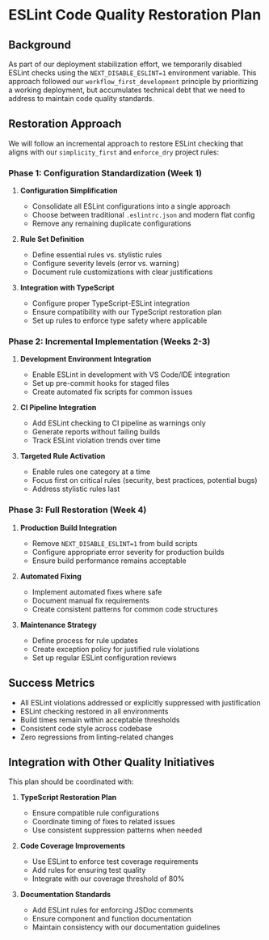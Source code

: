 # ESLint Code Quality Restoration Plan

## Background

As part of our deployment stabilization effort, we temporarily disabled ESLint checks using the `NEXT_DISABLE_ESLINT=1` environment variable. This approach followed our `workflow_first_development` principle by prioritizing a working deployment, but accumulates technical debt that we need to address to maintain code quality standards.

## Restoration Approach

We will follow an incremental approach to restore ESLint checking that aligns with our `simplicity_first` and `enforce_dry` project rules:

### Phase 1: Configuration Standardization (Week 1)

1. **Configuration Simplification**
   - Consolidate all ESLint configurations into a single approach
   - Choose between traditional `.eslintrc.json` and modern flat config
   - Remove any remaining duplicate configurations

2. **Rule Set Definition**
   - Define essential rules vs. stylistic rules
   - Configure severity levels (error vs. warning)
   - Document rule customizations with clear justifications

3. **Integration with TypeScript**
   - Configure proper TypeScript-ESLint integration
   - Ensure compatibility with our TypeScript restoration plan
   - Set up rules to enforce type safety where applicable

### Phase 2: Incremental Implementation (Weeks 2-3)

1. **Development Environment Integration**
   - Enable ESLint in development with VS Code/IDE integration
   - Set up pre-commit hooks for staged files
   - Create automated fix scripts for common issues

2. **CI Pipeline Integration**
   - Add ESLint checking to CI pipeline as warnings only
   - Generate reports without failing builds
   - Track ESLint violation trends over time

3. **Targeted Rule Activation**
   - Enable rules one category at a time
   - Focus first on critical rules (security, best practices, potential bugs)
   - Address stylistic rules last

### Phase 3: Full Restoration (Week 4)

1. **Production Build Integration**
   - Remove `NEXT_DISABLE_ESLINT=1` from build scripts
   - Configure appropriate error severity for production builds
   - Ensure build performance remains acceptable

2. **Automated Fixing**
   - Implement automated fixes where safe
   - Document manual fix requirements
   - Create consistent patterns for common code structures

3. **Maintenance Strategy**
   - Define process for rule updates
   - Create exception policy for justified rule violations
   - Set up regular ESLint configuration reviews

## Success Metrics

- All ESLint violations addressed or explicitly suppressed with justification
- ESLint checking restored in all environments
- Build times remain within acceptable thresholds
- Consistent code style across codebase
- Zero regressions from linting-related changes

## Integration with Other Quality Initiatives

This plan should be coordinated with:

1. **TypeScript Restoration Plan**
   - Ensure compatible rule configurations
   - Coordinate timing of fixes to related issues
   - Use consistent suppression patterns when needed

2. **Code Coverage Improvements**
   - Use ESLint to enforce test coverage requirements
   - Add rules for ensuring test quality
   - Integrate with our coverage threshold of 80%

3. **Documentation Standards**
   - Add ESLint rules for enforcing JSDoc comments
   - Ensure component and function documentation
   - Maintain consistency with our documentation guidelines
